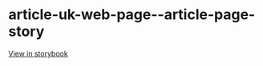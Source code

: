 # article-uk-web-page--article-page-story

[View in storybook](https://raw.githack.com/Independent-Digital-News-and-Media-Ltd/indy-pwamp-sb/PR-1339-sb/index.html?path=/story/article-uk-web-page--article-page-story)